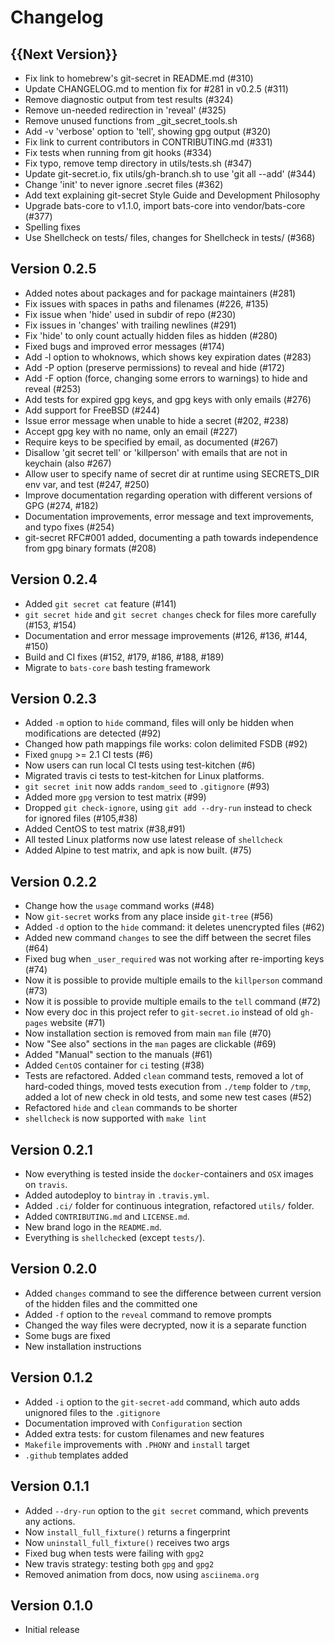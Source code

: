 # Changelog

## {{Next Version}}

- Fix link to homebrew's git-secret in README.md (#310)
- Update CHANGELOG.md to mention fix for #281 in v0.2.5 (#311)
- Remove diagnostic output from test results (#324)
- Remove un-needed redirection in 'reveal' (#325)
- Remove unused functions from _git_secret_tools.sh
- Add -v 'verbose' option to 'tell', showing gpg output (#320)
- Fix link to current contributors in CONTRIBUTING.md (#331)
- Fix tests when running from git hooks (#334)
- Fix typo, remove temp directory in utils/tests.sh (#347)
- Update git-secret.io, fix utils/gh-branch.sh to use 'git all --add' (#344)
- Change 'init' to never ignore .secret files (#362)
- Add text explaining git-secret Style Guide and Development Philosophy
- Upgrade bats-core to v1.1.0, import bats-core into vendor/bats-core (#377)
- Spelling fixes
- Use Shellcheck on tests/ files, changes for Shellcheck in tests/ (#368)

## Version 0.2.5

- Added notes about packages and for package maintainers (#281)
- Fix issues with spaces in paths and filenames (#226, #135)
- Fix issue when 'hide' used in subdir of repo (#230)
- Fix issues in 'changes' with trailing newlines (#291)
- Fix 'hide' to only count actually hidden files as hidden (#280)
- Fixed bugs and improved error messages (#174)
- Add -l option to whoknows, which shows key expiration dates (#283)
- Add -P option (preserve permissions) to reveal and hide (#172)
- Add -F option (force, changing some errors to warnings) to hide and reveal (#253)
- Add tests for expired gpg keys, and gpg keys with only emails (#276)
- Add support for FreeBSD (#244)
- Issue error message when unable to hide a secret (#202, #238)
- Accept gpg key with no name, only an email (#227)
- Require keys to be specified by email, as documented (#267)
- Disallow 'git secret tell' or 'killperson' with emails that are not in keychain (also #267)
- Allow user to specify name of secret dir at runtime using SECRETS_DIR env var, and test (#247, #250)
- Improve documentation regarding operation with different versions of GPG (#274, #182)
- Documentation improvements, error message and text improvements, and typo fixes (#254)
- git-secret RFC#001 added, documenting a path towards independence from gpg binary formats (#208)

## Version 0.2.4

- Added `git secret cat` feature (#141)
- `git secret hide` and `git secret changes` check for files more carefully (#153, #154)
- Documentation and error message improvements (#126, #136, #144, #150)
- Build and CI fixes (#152, #179, #186, #188, #189)
- Migrate to `bats-core` bash testing framework

## Version 0.2.3

- Added `-m` option to `hide` command, files will only be hidden when modifications are detected (#92)
- Changed how path mappings file works: colon delimited FSDB (#92)
- Fixed `gnupg` >= 2.1 CI tests (#6)
- Now users can run local CI tests using test-kitchen (#6)
- Migrated travis ci tests to test-kitchen for Linux platforms.
- `git secret init` now adds `random_seed` to `.gitignore` (#93)
- Added more `gpg` version to test matrix (#99)
- Dropped `git check-ignore`, using `git add --dry-run` instead to check for ignored files (#105,#38)
- Added CentOS to test matrix (#38,#91)
- All tested Linux platforms now use latest release of `shellcheck`
- Added Alpine to test matrix, and apk is now built. (#75)

## Version 0.2.2

- Change how the `usage` command works (#48)
- Now `git-secret` works from any place inside `git-tree` (#56)
- Added `-d` option to the `hide` command: it deletes unencrypted files (#62)
- Added new command `changes` to see the diff between the secret files (#64)
- Fixed bug when `_user_required` was not working after re-importing keys (#74)
- Now it is possible to provide multiple emails to the `killperson` command (#73)
- Now it is possible to provide multiple emails to the `tell` command (#72)
- Now every doc in this project refer to `git-secret.io` instead of old `gh-pages` website (#71)
- Now installation section is removed from main `man` file (#70)
- Now "See also" sections in the `man` pages are clickable (#69)
- Added "Manual" section to the manuals (#61)
- Added `CentOS` container for `ci` testing (#38)
- Tests are refactored. Added `clean` command tests, removed a lot of hard-coded things, moved tests execution from `./temp` folder to `/tmp`, added a lot of new check in old tests, and some new test cases (#52)
- Refactored `hide` and `clean` commands to be shorter
- `shellcheck` is now supported with `make lint`

## Version 0.2.1

- Now everything is tested inside the `docker`-containers and `OSX` images on `travis`.
- Added autodeploy to `bintray` in `.travis.yml`.
- Added `.ci/` folder for continuous integration, refactored `utils/` folder.
- Added `CONTRIBUTING.md` and `LICENSE.md`.
- New brand logo in the `README.md`.
- Everything is `shellcheck`ed (except `tests/`).

## Version 0.2.0

- Added `changes` command to see the difference between current version of the hidden files and the committed one
- Added `-f` option to the `reveal` command to remove prompts
- Changed the way files were decrypted, now it is a separate function
- Some bugs are fixed
- New installation instructions

## Version 0.1.2

- Added `-i` option to the `git-secret-add` command, which auto adds unignored files to the `.gitignore`
- Documentation improved with `Configuration` section
- Added extra tests: for custom filenames and new features
- `Makefile` improvements with `.PHONY` and `install` target
- `.github` templates added

## Version 0.1.1

- Added `--dry-run` option to the `git secret` command, which prevents any actions.
- Now `install_full_fixture()` returns a fingerprint
- Now `uninstall_full_fixture()` receives two args
- Fixed bug when tests were failing with `gpg2`
- New travis strategy: testing both `gpg` and `gpg2`
- Removed animation from docs, now using `asciinema.org`

## Version 0.1.0

- Initial release
